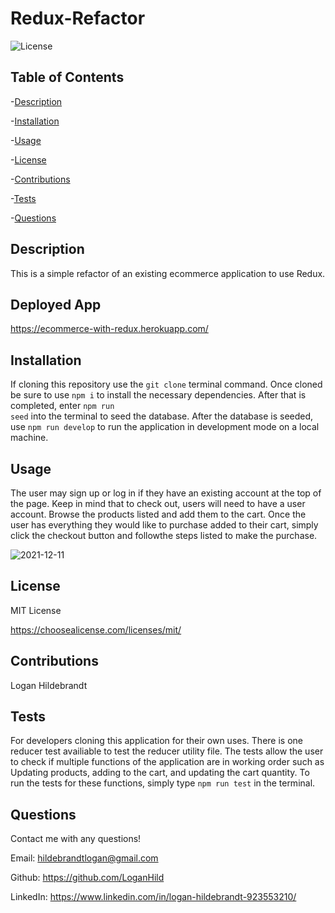 
  # Redux-Refactor

  ![License](https://img.shields.io/badge/license-MITLicense-success?style=plastic&logo=appveyor)

  ## Table of Contents
  -[Description](#description)

  -[Installation](#installation)

  -[Usage](#usage)

  -[License](#license)

  -[Contributions](#contributions)

  -[Tests](#tests)

  -[Questions](#questions)


  ## Description
  This is a simple refactor of an existing ecommerce application to use Redux.
  
  ## Deployed App
  
  <https://ecommerce-with-redux.herokuapp.com/>

  ## Installation
  If cloning this repository use the <code>git clone</code> terminal command. Once cloned be sure to use <code>npm i</code> to install the necessary dependencies. After that is completed, enter <code>npm run seed</code> into the terminal to seed the database. After the database is seeded, use <code>npm run develop</code> to run the application in development mode on a local machine.

  ## Usage
  The user may sign up or log in if they have an existing account at the top of the page. Keep in mind that to check out, users will need to have a user account. Browse the products listed and add them to the cart. Once the user has everything they would like to purchase added to their cart, simply click the checkout button and followthe steps listed to make the purchase.
  
  ![2021-12-11](https://user-images.githubusercontent.com/82903685/145699388-303789a8-f261-44cc-aed1-26964df7948a.png)


  ## License
 
  MIT License

  <https://choosealicense.com/licenses/mit/>

  ## Contributions
  Logan Hildebrandt

  ## Tests
  For developers cloning this application for their own uses. There is one reducer test availiable to test the reducer utility file. The tests allow the user to check if multiple functions of the application are in working order such as Updating products, adding to the cart, and updating the cart quantity. To run the tests for these functions, simply type <code>npm run test</code> in the terminal.

  ## Questions
  Contact me with any questions!

  Email: <hildebrandtlogan@gmail.com>

  Github: <https://github.com/LoganHild>
  
  LinkedIn: <https://www.linkedin.com/in/logan-hildebrandt-923553210/>
